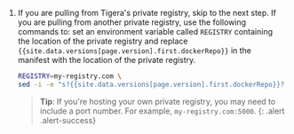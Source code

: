 1. If you are pulling from Tigera's private registry, skip to the next step. If you
   are pulling from another private registry, use the following commands to: set an environment
   variable called `REGISTRY` containing the location of the private registry and
   replace `{{site.data.versions[page.version].first.dockerRepo}}` in the manifest with the location of
   the private registry.

   ```bash
   REGISTRY=my-registry.com \
   sed -i -e "s?{{site.data.versions[page.version].first.dockerRepo}}?$REGISTRY?g" {{include.yaml}}.yaml
   ```

   > **Tip**: If you're hosting your own private registry, you may need to include
   > a port number. For example, `my-registry.com:5000`.
   {: .alert .alert-success}

